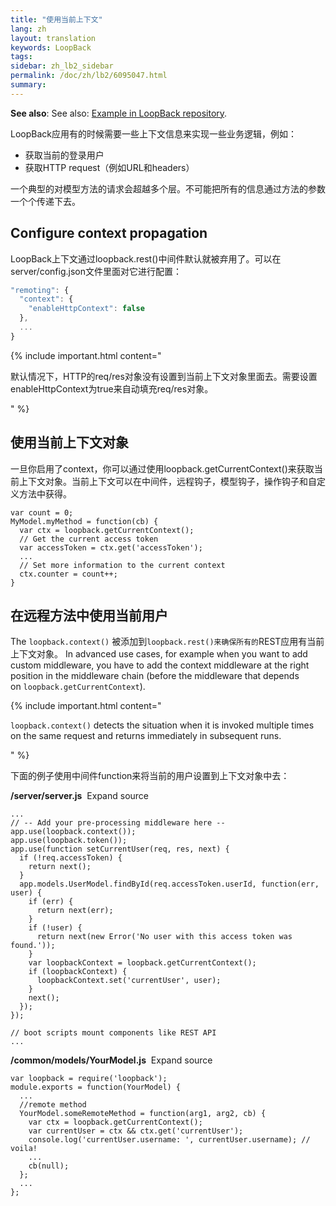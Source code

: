 ```yaml
---
title: "使用当前上下文"
lang: zh
layout: translation
keywords: LoopBack
tags:
sidebar: zh_lb2_sidebar
permalink: /doc/zh/lb2/6095047.html
summary:
---
```


**See also**: See also: [Example in LoopBack repository](https://github.com/strongloop/loopback/blob/master/example/context/app.js).

LoopBack应用有的时候需要一些上下文信息来实现一些业务逻辑，例如：

*   获取当前的登录用户
*   获取HTTP request（例如URL和headers）

一个典型的对模型方法的请求会超越多个层。不可能把所有的信息通过方法的参数一个个传递下去。

## Configure context propagation

LoopBack上下文通过loopback.rest()中间件默认就被弃用了。可以在server/config.json文件里面对它进行配置：

```js
"remoting": {
  "context": {
    "enableHttpContext": false
  },
  ...
}
```

{% include important.html content="

默认情况下，HTTP的req/res对象没有设置到当前上下文对象里面去。需要设置enableHttpContext为true来自动填充req/res对象。

" %}

## 使用当前上下文对象

一旦你启用了context，你可以通过使用loopback.getCurrentContext()来获取当前上下文对象。当前上下文可以在中间件，远程钩子，模型钩子，操作钩子和自定义方法中获得。

```
var count = 0;
MyModel.myMethod = function(cb) {
  var ctx = loopback.getCurrentContext();
  // Get the current access token
  var accessToken = ctx.get('accessToken');
  ...
  // Set more information to the current context
  ctx.counter = count++;
}
```

## 在远程方法中使用当前用户

The `loopback.context()` 被添加到`loopback.rest()来确保所有的`REST应用有当前上下文对象。 In advanced use cases, for example when you want to add custom middleware, you have to add the context middleware at the right position in the middleware chain (before the middleware that depends on `loopback.getCurrentContext`).

{% include important.html content="

`loopback.context()` detects the situation when it is invoked multiple times on the same request and returns immediately in subsequent runs.

" %}

下面的例子使用中间件function来将当前的用户设置到上下文对象中去：

**/server/server.js**  Expand source

```
...
// -- Add your pre-processing middleware here --
app.use(loopback.context());
app.use(loopback.token());
app.use(function setCurrentUser(req, res, next) {
  if (!req.accessToken) {
    return next();
  }
  app.models.UserModel.findById(req.accessToken.userId, function(err, user) {
    if (err) {
      return next(err);
    }
    if (!user) {
      return next(new Error('No user with this access token was found.'));
    }
    var loopbackContext = loopback.getCurrentContext();
    if (loopbackContext) {
      loopbackContext.set('currentUser', user);
    }
    next();
  });
});

// boot scripts mount components like REST API
...
```

**/common/models/YourModel.js**  Expand source

```
var loopback = require('loopback');
module.exports = function(YourModel) {
  ...
  //remote method
  YourModel.someRemoteMethod = function(arg1, arg2, cb) {
    var ctx = loopback.getCurrentContext();
    var currentUser = ctx && ctx.get('currentUser');
    console.log('currentUser.username: ', currentUser.username); // voila!
    ...
    cb(null);
  };
  ...
};
```
